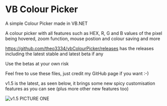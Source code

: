 # VB Colour Picker

A simple Colour Picker made in VB.NET

A colour picker with all features such as HEX, R, G and B values of the pixel being hovered, zoom function, mouse postion and colour saving and more

https://github.com/theo3334/vbColourPicker/releases has the releases including the latest stable and latest beta if any

Use the betas at your own risk

Feel free to use these files, just credit my GitHub page if you want :-)

v1.5 is the latest, as seen below, it brings some new spicy customisation features as you can see (plus more other new features too)

![v1.5 PICTURE ONE](https://i.imgur.com/KloHwVK.png)
